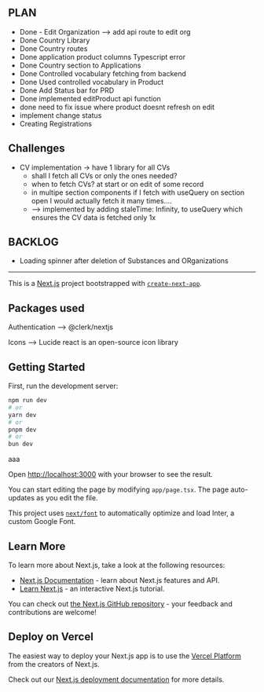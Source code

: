 ## PLAN

- Done - Edit Organization --> add api route to edit org
- Done Country Library
- Done Country routes
- Done application product columns Typescript error
- Done Country section to Applications
- Done Controlled vocabulary fetching from backend
- Done Used controlled vocabulary in Product
- Done Add Status bar for PRD
- Done implemented editProduct api function
- done need to fix issue where product doesnt refresh on edit
- implement change status
- Creating Registrations

## Challenges

- CV implementation -> have 1 library for all CVs
  - shall I fetch all CVs or only the ones needed?
  - when to fetch CVs? at start or on edit of some record
  - in multipe section components if I fetch with useQuery on section open I would actually fetch it many times....
  - --> implemented by adding staleTime: Infinity, to useQuery which ensures the CV data is fetched only 1x

## BACKLOG

- Loading spinner after deletion of Substances and ORganizations

---

This is a [Next.js](https://nextjs.org/) project bootstrapped with [`create-next-app`](https://github.com/vercel/next.js/tree/canary/packages/create-next-app).

## Packages used

Authentication --> @clerk/nextjs

Icons --> Lucide react is an open-source icon library

## Getting Started

First, run the development server:

```bash
npm run dev
# or
yarn dev
# or
pnpm dev
# or
bun dev
```

aaa

Open [http://localhost:3000](http://localhost:3000) with your browser to see the result.

You can start editing the page by modifying `app/page.tsx`. The page auto-updates as you edit the file.

This project uses [`next/font`](https://nextjs.org/docs/basic-features/font-optimization) to automatically optimize and load Inter, a custom Google Font.

## Learn More

To learn more about Next.js, take a look at the following resources:

- [Next.js Documentation](https://nextjs.org/docs) - learn about Next.js features and API.
- [Learn Next.js](https://nextjs.org/learn) - an interactive Next.js tutorial.

You can check out [the Next.js GitHub repository](https://github.com/vercel/next.js/) - your feedback and contributions are welcome!

## Deploy on Vercel

The easiest way to deploy your Next.js app is to use the [Vercel Platform](https://vercel.com/new?utm_medium=default-template&filter=next.js&utm_source=create-next-app&utm_campaign=create-next-app-readme) from the creators of Next.js.

Check out our [Next.js deployment documentation](https://nextjs.org/docs/deployment) for more details.
